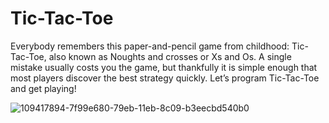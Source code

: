 # Tic-Tac-Toe
Everybody remembers this paper-and-pencil game from childhood: Tic-Tac-Toe, also known as Noughts and crosses or Xs and Os. A single mistake usually costs you the game, but thankfully it is simple enough that most players discover the best strategy quickly. Let’s program Tic-Tac-Toe and get playing!

![109417894-7f99e680-79eb-11eb-8c09-b3eecbd540b0](https://user-images.githubusercontent.com/60901987/109418257-727df700-79ed-11eb-901c-0dc9a81de2ce.gif)



